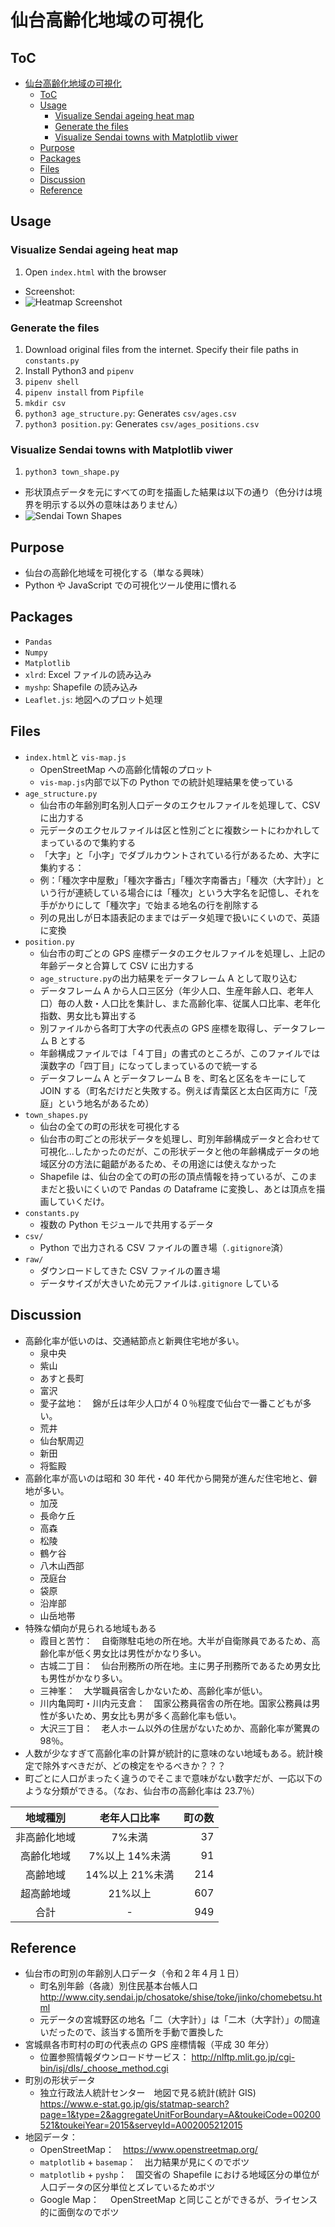 # 仙台高齢化地域の可視化

## ToC

- [仙台高齢化地域の可視化](#%e4%bb%99%e5%8f%b0%e9%ab%98%e9%bd%a2%e5%8c%96%e5%9c%b0%e5%9f%9f%e3%81%ae%e5%8f%af%e8%a6%96%e5%8c%96)
  - [ToC](#toc)
  - [Usage](#usage)
    - [Visualize Sendai ageing heat map](#visualize-sendai-ageing-heat-map)
    - [Generate the files](#generate-the-files)
    - [Visualize Sendai towns with Matplotlib viwer](#visualize-sendai-towns-with-matplotlib-viwer)
  - [Purpose](#purpose)
  - [Packages](#packages)
  - [Files](#files)
  - [Discussion](#discussion)
  - [Reference](#reference)

## Usage

### Visualize Sendai ageing heat map

1. Open `index.html` with the browser

- Screenshot:
- ![Heatmap Screenshot](./img/ageing_heatmap_screenshot.jpg)

### Generate the files

1. Download original files from the internet. Specify their file paths in `constants.py`
1. Install Python3 and `pipenv`
1. `pipenv shell`
1. `pipenv install` from `Pipfile`
1. `mkdir csv`
1. `python3 age_structure.py`: Generates `csv/ages.csv`
1. `python3 position.py`: Generates `csv/ages_positions.csv`

### Visualize Sendai towns with Matplotlib viwer

1. `python3 town_shape.py`

- 形状頂点データを元にすべての町を描画した結果は以下の通り（色分けは境界を明示する以外の意味はありません）
- ![Sendai Town Shapes](./img/sendai_towns.png)

## Purpose

- 仙台の高齢化地域を可視化する（単なる興味）
- Python や JavaScript での可視化ツール使用に慣れる

## Packages

- `Pandas`
- `Numpy`
- `Matplotlib`
- `xlrd`: Excel ファイルの読み込み
- `myshp`: Shapefile の読み込み
- `Leaflet.js`: 地図へのプロット処理

## Files

- `index.html`と `vis-map.js`
  - OpenStreetMap への高齢化情報のプロット
  - `vis-map.js`内部で以下の Python での統計処理結果を使っている
- `age_structure.py`
  - 仙台市の年齢別町名別人口データのエクセルファイルを処理して、CSV に出力する
  - 元データのエクセルファイルは区と性別ごとに複数シートにわかれしてまっているので集約する
  - 「大字」と「小字」でダブルカウントされている行があるため、大字に集約する：
  - 例：「種次字中屋敷」「種次字番古」「種次字南番古」「種次（大字計）」という行が連続している場合には「種次」という大字名を記憶し、それを手がかりにして「種次字」で始まる地名の行を削除する
  - 列の見出しが日本語表記のままではデータ処理で扱いにくいので、英語に変換
- `position.py`
  - 仙台市の町ごとの GPS 座標データのエクセルファイルを処理し、上記の年齢データと合算して CSV に出力する
  - `age_structure.py`の出力結果をデータフレーム A として取り込む
  - データフレーム A から人口三区分（年少人口、生産年齢人口、老年人口）毎の人数・人口比を集計し、また高齢化率、従属人口比率、老年化指数、男女比も算出する
  - 別ファイルから各町丁大字の代表点の GPS 座標を取得し、データフレーム B とする
  - 年齢構成ファイルでは「４丁目」の書式のところが、このファイルでは漢数字の「四丁目」になってしまっているので統一する
  - データフレーム A とデータフレーム B を、町名と区名をキーにして JOIN する（町名だけだと失敗する。例えば青葉区と太白区両方に「茂庭」という地名があるため）
- `town_shapes.py`
  - 仙台の全ての町の形状を可視化する
  - 仙台市の町ごとの形状データを処理し、町別年齢構成データと合わせて可視化...したかったのだが、この形状データと他の年齢構成データの地域区分の方法に齟齬があるため、その用途には使えなかった
  - Shapefile は、仙台の全ての町の形の頂点情報を持っているが、このままだと扱いにくいので Pandas の Dataframe に変換し、あとは頂点を描画していくだけ。
- `constants.py`
  - 複数の Python モジュールで共用するデータ
- `csv/`
  - Python で出力される CSV ファイルの置き場（`.gitignore`済）
- `raw/`
  - ダウンロードしてきた CSV ファイルの置き場
  - データサイズが大きいため元ファイルは`.gitignore` している

## Discussion

- 高齢化率が低いのは、交通結節点と新興住宅地が多い。
  - 泉中央
  - 紫山
  - あすと長町
  - 富沢
  - 愛子盆地：　錦が丘は年少人口が４０％程度で仙台で一番こどもが多い。
  - 荒井
  - 仙台駅周辺
  - 新田
  - 将監殿
- 高齢化率が高いのは昭和 30 年代・40 年代から開発が進んだ住宅地と、僻地が多い。
  - 加茂
  - 長命ケ丘
  - 高森
  - 松陵
  - 鶴ケ谷
  - 八木山西部
  - 茂庭台
  - 袋原
  - 沿岸部
  - 山岳地帯
- 特殊な傾向が見られる地域もある
  - 霞目と苦竹：　自衛隊駐屯地の所在地。大半が自衛隊員であるため、高齢化率が低く男女比は男性がかなり多い。
  - 古城二丁目：　仙台刑務所の所在地。主に男子刑務所であるため男女比も男性がかなり多い。
  - 三神峯：　大学職員宿舎しかないため、高齢化率が低い。
  - 川内亀岡町・川内元支倉：　国家公務員宿舎の所在地。国家公務員は男性が多いため、男女比も男が多く高齢化率も低い。
  - 大沢三丁目：　老人ホーム以外の住居がないためか、高齢化率が驚異の 98％。
- 人数が少なすぎて高齢化率の計算が統計的に意味のない地域もある。統計検定で除外すべきだが、どの検定をやるべきか？？？
- 町ごとに人口がまったく違うのでそこまで意味がない数字だが、一応以下のような分類ができる。（なお、仙台市の高齢化率は 23.7％）

|   地域種別   |  老年人口比率   | 町の数 |
| :----------: | :-------------: | -----: |
| 非高齢化地域 |     7%未満      |     37 |
|  高齢化地域  | 7%以上 14%未満  |     91 |
|   高齢地域   | 14%以上 21%未満 |    214 |
|  超高齢地域  |     21%以上     |    607 |
|     合計     |        -        |    949 |

## Reference

- 仙台市の町別の年齢別人口データ（令和２年４月１日）
  - 町名別年齢（各歳）別住民基本台帳人口　http://www.city.sendai.jp/chosatoke/shise/toke/jinko/chomebetsu.html
  - 元データの宮城野区の地名「二（大字計）」は「二木（大字計）」の間違いだったので、該当する箇所を手動で置換した
- 宮城県各市町村の町の代表点の GPS 座標情報（平成 30 年分）
  - 位置参照情報ダウンロードサービス： http://nlftp.mlit.go.jp/cgi-bin/isj/dls/_choose_method.cgi
- 町別の形状データ
  - 独立行政法人統計センター　地図で見る統計(統計 GIS)　https://www.e-stat.go.jp/gis/statmap-search?page=1&type=2&aggregateUnitForBoundary=A&toukeiCode=00200521&toukeiYear=2015&serveyId=A002005212015
- 地図データ：
  - OpenStreetMap：　https://www.openstreetmap.org/
  - `matplotlib` + `basemap`：　出力結果が見にくのでボツ
  - `matplotlib` + `pyshp`：　国交省の Shapefile における地域区分の単位が人口データの区分単位とズレているためボツ
  - Google Map：　 OpenStreetMap と同じことができるが、ライセンス的に面倒なのでボツ
